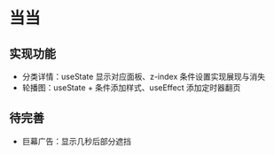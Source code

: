 # 当当

## 实现功能
+ 分类详情：useState 显示对应面板、z-index 条件设置实现展现与消失
+ 轮播图：useState + 条件添加样式、useEffect 添加定时器翻页

## 待完善
+ 巨幕广告：显示几秒后部分遮挡